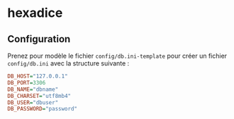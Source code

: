 # hexadice

## Configuration

Prenez pour modèle le fichier `config/db.ini-template` pour créer un fichier `config/db.ini` avec la structure suivante :

```ini
DB_HOST="127.0.0.1"
DB_PORT=3306
DB_NAME="dbname"
DB_CHARSET="utf8mb4"
DB_USER="dbuser"
DB_PASSWORD="password"
```
